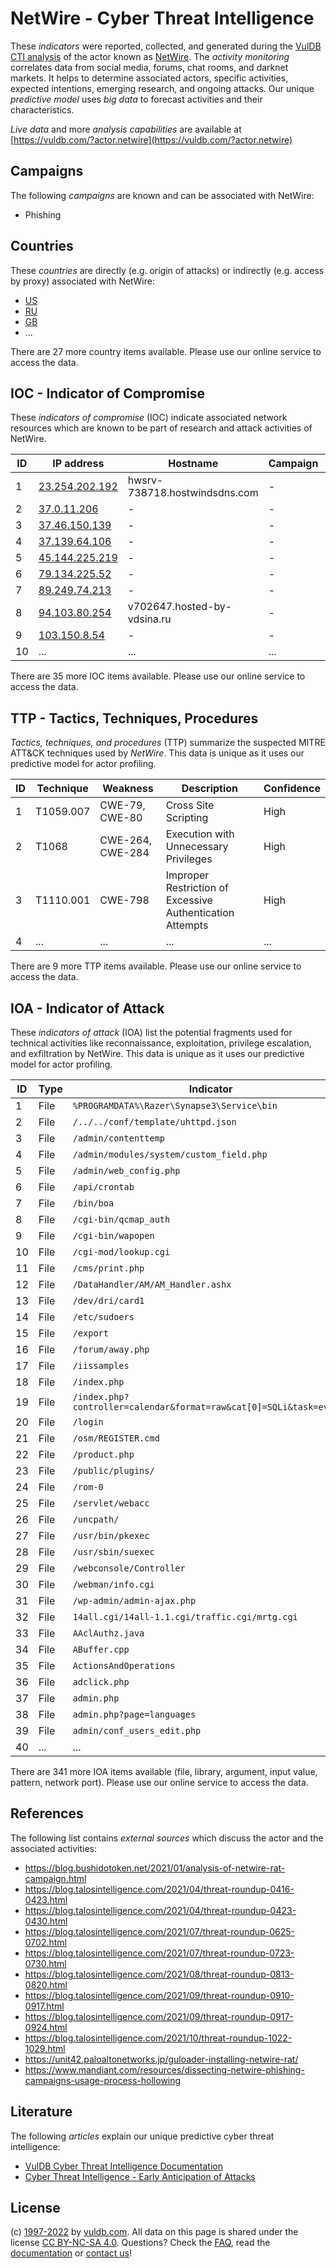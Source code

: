 # NetWire - Cyber Threat Intelligence

These _indicators_ were reported, collected, and generated during the [VulDB CTI analysis](https://vuldb.com/?kb.cti) of the actor known as [NetWire](https://vuldb.com/?actor.netwire). The _activity monitoring_ correlates data from social media, forums, chat rooms, and darknet markets. It helps to determine associated actors, specific activities, expected intentions, emerging research, and ongoing attacks. Our unique _predictive model_ uses _big data_ to forecast activities and their characteristics.

_Live data_ and more _analysis capabilities_ are available at [https://vuldb.com/?actor.netwire](https://vuldb.com/?actor.netwire)

## Campaigns

The following _campaigns_ are known and can be associated with NetWire:

* Phishing

## Countries

These _countries_ are directly (e.g. origin of attacks) or indirectly (e.g. access by proxy) associated with NetWire:

* [US](https://vuldb.com/?country.us)
* [RU](https://vuldb.com/?country.ru)
* [GB](https://vuldb.com/?country.gb)
* ...

There are 27 more country items available. Please use our online service to access the data.

## IOC - Indicator of Compromise

These _indicators of compromise_ (IOC) indicate associated network resources which are known to be part of research and attack activities of NetWire.

ID | IP address | Hostname | Campaign | Confidence
-- | ---------- | -------- | -------- | ----------
1 | [23.254.202.192](https://vuldb.com/?ip.23.254.202.192) | hwsrv-738718.hostwindsdns.com | - | High
2 | [37.0.11.206](https://vuldb.com/?ip.37.0.11.206) | - | - | High
3 | [37.46.150.139](https://vuldb.com/?ip.37.46.150.139) | - | - | High
4 | [37.139.64.106](https://vuldb.com/?ip.37.139.64.106) | - | - | High
5 | [45.144.225.219](https://vuldb.com/?ip.45.144.225.219) | - | - | High
6 | [79.134.225.52](https://vuldb.com/?ip.79.134.225.52) | - | - | High
7 | [89.249.74.213](https://vuldb.com/?ip.89.249.74.213) | - | - | High
8 | [94.103.80.254](https://vuldb.com/?ip.94.103.80.254) | v702647.hosted-by-vdsina.ru | - | High
9 | [103.150.8.54](https://vuldb.com/?ip.103.150.8.54) | - | - | High
10 | ... | ... | ... | ...

There are 35 more IOC items available. Please use our online service to access the data.

## TTP - Tactics, Techniques, Procedures

_Tactics, techniques, and procedures_ (TTP) summarize the suspected MITRE ATT&CK techniques used by _NetWire_. This data is unique as it uses our predictive model for actor profiling.

ID | Technique | Weakness | Description | Confidence
-- | --------- | -------- | ----------- | ----------
1 | T1059.007 | CWE-79, CWE-80 | Cross Site Scripting | High
2 | T1068 | CWE-264, CWE-284 | Execution with Unnecessary Privileges | High
3 | T1110.001 | CWE-798 | Improper Restriction of Excessive Authentication Attempts | High
4 | ... | ... | ... | ...

There are 9 more TTP items available. Please use our online service to access the data.

## IOA - Indicator of Attack

These _indicators of attack_ (IOA) list the potential fragments used for technical activities like reconnaissance, exploitation, privilege escalation, and exfiltration by NetWire. This data is unique as it uses our predictive model for actor profiling.

ID | Type | Indicator | Confidence
-- | ---- | --------- | ----------
1 | File | `%PROGRAMDATA%\Razer\Synapse3\Service\bin` | High
2 | File | `/../../conf/template/uhttpd.json` | High
3 | File | `/admin/contenttemp` | High
4 | File | `/admin/modules/system/custom_field.php` | High
5 | File | `/admin/web_config.php` | High
6 | File | `/api/crontab` | Medium
7 | File | `/bin/boa` | Medium
8 | File | `/cgi-bin/qcmap_auth` | High
9 | File | `/cgi-bin/wapopen` | High
10 | File | `/cgi-mod/lookup.cgi` | High
11 | File | `/cms/print.php` | High
12 | File | `/DataHandler/AM/AM_Handler.ashx` | High
13 | File | `/dev/dri/card1` | High
14 | File | `/etc/sudoers` | Medium
15 | File | `/export` | Low
16 | File | `/forum/away.php` | High
17 | File | `/iissamples` | Medium
18 | File | `/index.php` | Medium
19 | File | `/index.php?controller=calendar&format=raw&cat[0]=SQLi&task=events` | High
20 | File | `/login` | Low
21 | File | `/osm/REGISTER.cmd` | High
22 | File | `/product.php` | Medium
23 | File | `/public/plugins/` | High
24 | File | `/rom-0` | Low
25 | File | `/servlet/webacc` | High
26 | File | `/uncpath/` | Medium
27 | File | `/usr/bin/pkexec` | High
28 | File | `/usr/sbin/suexec` | High
29 | File | `/webconsole/Controller` | High
30 | File | `/webman/info.cgi` | High
31 | File | `/wp-admin/admin-ajax.php` | High
32 | File | `14all.cgi/14all-1.1.cgi/traffic.cgi/mrtg.cgi` | High
33 | File | `AAclAuthz.java` | High
34 | File | `ABuffer.cpp` | Medium
35 | File | `ActionsAndOperations` | High
36 | File | `adclick.php` | Medium
37 | File | `admin.php` | Medium
38 | File | `admin.php?page=languages` | High
39 | File | `admin/conf_users_edit.php` | High
40 | ... | ... | ...

There are 341 more IOA items available (file, library, argument, input value, pattern, network port). Please use our online service to access the data.

## References

The following list contains _external sources_ which discuss the actor and the associated activities:

* https://blog.bushidotoken.net/2021/01/analysis-of-netwire-rat-campaign.html
* https://blog.talosintelligence.com/2021/04/threat-roundup-0416-0423.html
* https://blog.talosintelligence.com/2021/04/threat-roundup-0423-0430.html
* https://blog.talosintelligence.com/2021/07/threat-roundup-0625-0702.html
* https://blog.talosintelligence.com/2021/07/threat-roundup-0723-0730.html
* https://blog.talosintelligence.com/2021/08/threat-roundup-0813-0820.html
* https://blog.talosintelligence.com/2021/09/threat-roundup-0910-0917.html
* https://blog.talosintelligence.com/2021/09/threat-roundup-0917-0924.html
* https://blog.talosintelligence.com/2021/10/threat-roundup-1022-1029.html
* https://unit42.paloaltonetworks.jp/guloader-installing-netwire-rat/
* https://www.mandiant.com/resources/dissecting-netwire-phishing-campaigns-usage-process-hollowing

## Literature

The following _articles_ explain our unique predictive cyber threat intelligence:

* [VulDB Cyber Threat Intelligence Documentation](https://vuldb.com/?kb.cti)
* [Cyber Threat Intelligence - Early Anticipation of Attacks](https://www.scip.ch/en/?labs.20201022)

## License

(c) [1997-2022](https://vuldb.com/?kb.changelog) by [vuldb.com](https://vuldb.com/?kb.about). All data on this page is shared under the license [CC BY-NC-SA 4.0](https://creativecommons.org/licenses/by-nc-sa/4.0/). Questions? Check the [FAQ](https://vuldb.com/?kb.faq), read the [documentation](https://vuldb.com/?kb) or [contact us](https://vuldb.com/?contact)!
